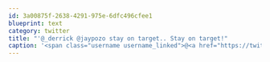```yaml
---
id: 3a00875f-2638-4291-975e-6dfc496cfee1
blueprint: text
category: twitter
title: "'@_derrick @jaypozo stay on target.. Stay on target!"
caption: '<span class="username username_linked">@<a href="https://twitter.com/_derrick" title="Derrick Pelletier">_derrick</a></span> <span class="username username_linked">@<a href="https://twitter.com/jaypozo" title="Jay Pozo">jaypozo</a></span> stay on target.. Stay on target!'
---
```

